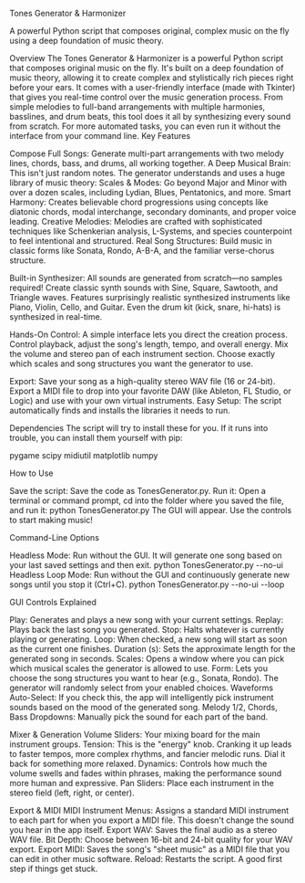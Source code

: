 Tones Generator & Harmonizer

A powerful Python script that composes original, complex music on the fly using a deep foundation of music theory.

Overview
The Tones Generator & Harmonizer is a powerful Python script that composes original music on the fly. It's built on a deep foundation of music theory, allowing it to create complex and stylistically rich pieces right before your ears. It comes with a user-friendly interface (made with Tkinter) that gives you real-time control over the music generation process.
From simple melodies to full-band arrangements with multiple harmonies, basslines, and drum beats, this tool does it all by synthesizing every sound from scratch. For more automated tasks, you can even run it without the interface from your command line.
Key Features


Compose Full Songs: Generate multi-part arrangements with two melody lines, chords, bass, and drums, all working together.
A Deep Musical Brain: This isn't just random notes. The generator understands and uses a huge library of music theory:
Scales & Modes: Go beyond Major and Minor with over a dozen scales, including Lydian, Blues, Pentatonics, and more.
Smart Harmony: Creates believable chord progressions using concepts like diatonic chords, modal interchange, secondary dominants, and proper voice leading.
Creative Melodies: Melodies are crafted with sophisticated techniques like Schenkerian analysis, L-Systems, and species counterpoint to feel intentional and structured.
Real Song Structures: Build music in classic forms like Sonata, Rondo, A-B-A, and the familiar verse-chorus structure.



Built-in Synthesizer:
All sounds are generated from scratch—no samples required!
Create classic synth sounds with Sine, Square, Sawtooth, and Triangle waves.
Features surprisingly realistic synthesized instruments like Piano, Violin, Cello, and Guitar.
Even the drum kit (kick, snare, hi-hats) is synthesized in real-time.





Hands-On Control:
A simple interface lets you direct the creation process.
Control playback, adjust the song's length, tempo, and overall energy.
Mix the volume and stereo pan of each instrument section.
Choose exactly which scales and song structures you want the generator to use.





Export:
Save your song as a high-quality stereo WAV file (16 or 24-bit).
Export a MIDI file to drop into your favorite DAW (like Ableton, FL Studio, or Logic) and use with your own virtual instruments.
Easy Setup: The script automatically finds and installs the libraries it needs to run.






Dependencies
The script will try to install these for you. If it runs into trouble, you can install them yourself with pip:

pygame
scipy
midiutil
matplotlib
numpy





How to Use

Save the script: Save the code as TonesGenerator.py.
Run it: Open a terminal or command prompt, cd into the folder where you saved the file, and run it:
python TonesGenerator.py
The GUI will appear. Use the controls to start making music!

Command-Line Options

Headless Mode: Run without the GUI. It will generate one song based on your last saved settings and then exit.
python TonesGenerator.py --no-ui
Headless Loop Mode: Run without the GUI and continuously generate new songs until you stop it (Ctrl+C).
python TonesGenerator.py --no-ui --loop






GUI Controls Explained

Play: Generates and plays a new song with your current settings.
Replay: Plays back the last song you generated.
Stop: Halts whatever is currently playing or generating.
Loop: When checked, a new song will start as soon as the current one finishes.
Duration (s): Sets the approximate length for the generated song in seconds.
Scales: Opens a window where you can pick which musical scales the generator is allowed to use.
Form: Lets you choose the song structures you want to hear (e.g., Sonata, Rondo). The generator will randomly select from your enabled choices.
Waveforms
Auto-Select: If you check this, the app will intelligently pick instrument sounds based on the mood of the generated song.
Melody 1/2, Chords, Bass Dropdowns: Manually pick the sound for each part of the band.

Mixer & Generation
Volume Sliders: Your mixing board for the main instrument groups.
Tension: This is the "energy" knob. Cranking it up leads to faster tempos, more complex rhythms, and fancier melodic runs. Dial it back for something more relaxed.
Dynamics: Controls how much the volume swells and fades within phrases, making the performance sound more human and expressive.
Pan Sliders: Place each instrument in the stereo field (left, right, or center).

Export & MIDI
MIDI Instrument Menus: Assigns a standard MIDI instrument to each part for when you export a MIDI file. This doesn't change the sound you hear in the app itself.
Export WAV: Saves the final audio as a stereo WAV file.
Bit Depth: Choose between 16-bit and 24-bit quality for your WAV export.
Export MIDI: Saves the song's "sheet music" as a MIDI file that you can edit in other music software.
Reload: Restarts the script. A good first step if things get stuck.
